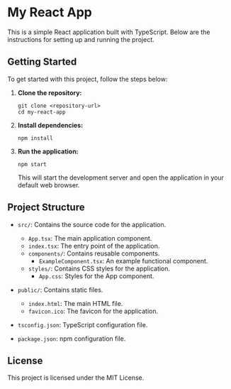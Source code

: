 # My React App

This is a simple React application built with TypeScript. Below are the instructions for setting up and running the project.

## Getting Started

To get started with this project, follow the steps below:

1. **Clone the repository:**
   ```
   git clone <repository-url>
   cd my-react-app
   ```

2. **Install dependencies:**
   ```
   npm install
   ```

3. **Run the application:**
   ```
   npm start
   ```

   This will start the development server and open the application in your default web browser.

## Project Structure

- `src/`: Contains the source code for the application.
  - `App.tsx`: The main application component.
  - `index.tsx`: The entry point of the application.
  - `components/`: Contains reusable components.
    - `ExampleComponent.tsx`: An example functional component.
  - `styles/`: Contains CSS styles for the application.
    - `App.css`: Styles for the App component.

- `public/`: Contains static files.
  - `index.html`: The main HTML file.
  - `favicon.ico`: The favicon for the application.

- `tsconfig.json`: TypeScript configuration file.

- `package.json`: npm configuration file.

## License

This project is licensed under the MIT License.
